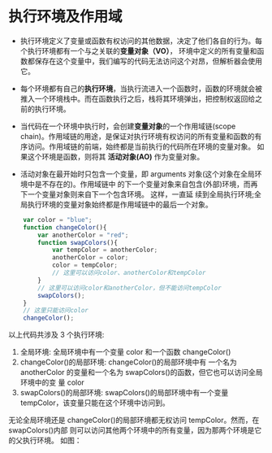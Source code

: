 # 执行环境及作用域

  - 执行环境定义了变量或函数有权访问的其他数据，决定了他们各自的行为。每个执行环境都有一个与之关联的**变量对象（VO）**，
环境中定义的所有变量和函数都保存在这个变量中，我们编写的代码无法访问这个对昂，但解析器会使用它。

- 每个环境都有自己的**执行环境**，当执行流进入一个函数时，函数的环境就会被推入一个环境栈中。而在函数执行之后，栈将其环境弹出，把控制权返回给之前的执行环境。

- 当代码在一个环境中执行时，会创建**变量对象**的一个作用域链(scope chain)。作用域链的用途，是保证对执行环境有权访问的所有变量和函数的有序访问。作用域链的前端，始终都是当前执行的代码所在环境的变量对象。
如果这个环境是函数，则将其 **活动对象(AO)** 作为变量对象。

- 活动对象在最开始时只包含一个变量，即 arguments 对象(这个对象在全局环境中是不存在的)。作用域链中 的下一个变量对象来自包含(外部)环境，而再下一个变量对象则来自下一个包含环境。
这样，一直延 续到全局执行环境;全局执行环境的变量对象始终都是作用域链中的最后一个对象。

```js
    var color = "blue";
    function changeColor(){
        var anotherColor = "red";
        function swapColors(){
            var tempColor = anotherColor;
            anotherColor = color;
            color = tempColor;
            // 这里可以访问color、anotherColor和tempColor 
        }
        // 这里可以访问color和anotherColor，但不能访问tempColor
        swapColors();
    }
    // 这里只能访问color 
    changeColor();
```
以上代码共涉及 3 个执行环境:
1. 全局环境: 全局环境中有一个变量 color 和一个函数 changeColor()
2. changeColor()的局部环境: changeColor()的局部环境中有 一个名为 anotherColor 的变量和一个名为 swapColors()的函数，但它也可以访问全局环境中的变 量 color
3. swapColors()的局部环境: swapColors()的局部环境中有一个变量 tempColor，该变量只能在这个环境中访问到。 

无论全局环境还是 changeColor()的局部环境都无权访问 tempColor。然而，在 swapColors()内部 则可以访问其他两个环境中的所有变量，因为那两个环境是它的父执行环境。
如图：

